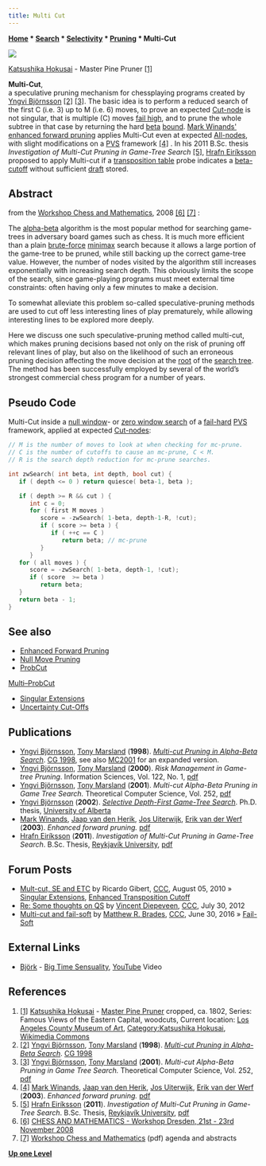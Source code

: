 ```yaml
---
title: Multi Cut
---
```


**[Home](Main_Page "Main Page") \* [Search](Search "Search") \* [Selectivity](Selectivity "Selectivity") \* [Pruning](Pruning "Pruning") \* Multi-Cut**

[![](https://upload.wikimedia.org/wikipedia/commons/thumb/1/19/Master_Pine_Pruner_LACMA_M.2006.136.205a-b.jpg/300px-Master_Pine_Pruner_LACMA_M.2006.136.205a-b.jpg)](File:Master_Pine_Pruner_LACMA_M.2006.136.205a-b.jpg)

[](File:Master_Pine_Pruner_LACMA_M.2006.136.205a-b.jpg "Enlarge")

[Katsushika Hokusai](Category:Katsushika_Hokusai "Category:Katsushika Hokusai") - Master Pine Pruner <a id="cite-note-1" href="#cite-ref-1">[1]</a>

**Multi-Cut**,  
a speculative pruning mechanism for chessplaying programs created by [Yngvi Björnsson](Yngvi_Bj%C3%B6rnsson "Yngvi Björnsson") <a id="cite-note-2" href="#cite-ref-2">[2]</a> <a id="cite-note-#" href="#cite-ref-3">[3]</a>. The basic idea is to perform a reduced search of the first C (i.e. 3) up to M (i.e. 6) moves, to prove an expected [Cut-node](Node_Types#cut-nodes "Node Types") is not singular, that is multiple (C) moves [fail high](Fail-High "Fail-High"), and to prune the whole subtree in that case by returning the hard [beta](Beta "Beta") [bound](Bound "Bound"). [Mark Winands'](Mark_Winands "Mark Winands") [enhanced forward pruning](Enhanced_Forward_Pruning "Enhanced Forward Pruning") applies Multi-Cut even at expected [All-nodes](Node_Types#all-nodes "Node Types"), with slight modifications on a [PVS](Principal_Variation_Search "Principal Variation Search") framework <a id="cite-note-4" href="#cite-ref-4">[4]</a> . In his 2011 B.Sc. thesis _Investigation of Multi-Cut Pruning in Game-Tree Search_ <a id="cite-note-5" href="#cite-ref-5">[5]</a>, [Hrafn Eiríksson](Hrafn_Eir%C3%ADksson "Hrafn Eiríksson") proposed to apply Multi-cut if a [transposition table](Transposition_Table "Transposition Table") probe indicates a [beta-cutoff](Beta-Cutoff "Beta-Cutoff") without sufficient [draft](Depth "Depth") stored.

## Abstract

from the [Workshop Chess and Mathematics](Workshop_Chess_and_Mathematics "Workshop Chess and Mathematics"), 2008 <a id="cite-note-6" href="#cite-ref-6">[6]</a> <a id="cite-note-7" href="#cite-ref-7">[7]</a> :

The [alpha-beta](Alpha-Beta "Alpha-Beta") algorithm is the most popular method for searching game-trees in adversary board games such as chess. It is much more efficient than a plain [brute-force](Brute-Force "Brute-Force") [minimax](Minimax "Minimax") search because it allows a large portion of the game-tree to be pruned, while still backing up the correct game-tree value. However, the number of nodes visited by the algorithm still increases exponentially with increasing search depth. This obviously limits the scope of the search, since game-playing programs must meet external time constraints: often having only a few minutes to make a decision.

To somewhat alleviate this problem so-called speculative-pruning methods are used to cut off less interesting lines of play prematurely, while allowing interesting lines to be explored more deeply.

Here we discuss one such speculative-pruning method called multi-cut, which makes pruning decisions based not only on the risk of pruning off relevant lines of play, but also on the likelihood of such an erroneous pruning decision affecting the move decision at the [root](Root "Root") of the [search tree](Search_Tree "Search Tree"). The method has been successfully employed by several of the world’s strongest commercial chess program for a number of years. 

## Pseudo Code

Multi-Cut inside a [null window](Null_Window "Null Window")\- or [zero window search](Principal_Variation_Search#ZWS "Principal Variation Search") of a [fail-hard](Fail-Hard "Fail-Hard") [PVS](Principal_Variation_Search "Principal Variation Search") framework, applied at expected [Cut-nodes](Node_Types#cut-nodes "Node Types"):

```C++
// M is the number of moves to look at when checking for mc-prune.
// C is the number of cutoffs to cause an mc-prune, C < M.
// R is the search depth reduction for mc-prune searches.

int zwSearch( int beta, int depth, bool cut) {
   if ( depth <= 0 ) return quiesce( beta-1, beta );

   if ( depth >= R && cut ) {
      int c = 0;
      for ( first M moves )
         score = -zwSearch( 1-beta, depth-1-R, !cut);
         if ( score >= beta ) {
            if ( ++c == C )
               return beta; // mc-prune
         }
      }
   for ( all moves ) {
      score = -zwSearch( 1-beta, depth-1, !cut);
      if ( score  >= beta )
         return beta;
   }
   return beta - 1;
}
```

## See also

*   [Enhanced Forward Pruning](Enhanced_Forward_Pruning "Enhanced Forward Pruning")
*   [Null Move Pruning](Null_Move_Pruning "Null Move Pruning")
*   [ProbCut](ProbCut "ProbCut")

[Multi–ProbCut](ProbCut#MPC "ProbCut")

*   [Singular Extensions](Singular_Extensions "Singular Extensions")
*   [Uncertainty Cut-Offs](Uncertainty_Cut-Offs "Uncertainty Cut-Offs")

## Publications

*   [Yngvi Björnsson](Yngvi_Bj%C3%B6rnsson "Yngvi Björnsson"), [Tony Marsland](Tony_Marsland "Tony Marsland") (**1998**). _[Multi-cut Pruning in Alpha-Beta Search](http://link.springer.com/chapter/10.1007/3-540-48957-6_2)_. [CG 1998](CG_1998 "CG 1998"), see also [MC2001](index.php?title=Yngvi_Bj%C3%B6rnsso&action=edit&redlink=1 "Yngvi Björnsso (page does not exist)") for an expanded version.
*   [Yngvi Björnsson](Yngvi_Bj%C3%B6rnsson "Yngvi Björnsson"), [Tony Marsland](Tony_Marsland "Tony Marsland") (**2000**). _Risk Management in Game-tree Pruning_. Information Sciences, Vol. 122, No. 1, [pdf](http://www.ru.is/faculty/yngvi/pdf/BjornssonM00.pdf)
*   [Yngvi Björnsson](Yngvi_Bj%C3%B6rnsson "Yngvi Björnsson"), [Tony Marsland](Tony_Marsland "Tony Marsland") (**2001**). _Multi-cut Alpha-Beta Pruning in Game Tree Search._ Theoretical Computer Science, Vol. 252, [pdf](http://www.ru.is/faculty/yngvi/pdf/BjornssonM01a.pdf)
*   [Yngvi Björnsson](Yngvi_Bj%C3%B6rnsson "Yngvi Björnsson") (**2002**). _[Selective Depth-First Game-Tree Search](http://dl.acm.org/citation.cfm?id=935848)_. Ph.D. thesis, [University of Alberta](University_of_Alberta "University of Alberta")
*   [Mark Winands](Mark_Winands "Mark Winands"), [Jaap van den Herik](Jaap_van_den_Herik "Jaap van den Herik"), [Jos Uiterwijk](Jos_Uiterwijk "Jos Uiterwijk"), [Erik van der Werf](Erik_van_der_Werf "Erik van der Werf") (**2003**). _Enhanced forward pruning._ [pdf](http://www.personeel.unimaas.nl/m-winands/documents/Enhanced%20forward%20pruning.pdf)
*   [Hrafn Eiríksson](Hrafn_Eir%C3%ADksson "Hrafn Eiríksson") (**2011**). _Investigation of Multi-Cut Pruning in Game-Tree Search_. B.Sc. Thesis, [Reykjavík University](https://en.wikipedia.org/wiki/Reykjav%C3%ADk_University), [pdf](http://skemman.is/en/stream/get/1946/9180/22971/1/research-report.pdf)

## Forum Posts

*   [Mult-cut, SE and ETC](http://www.talkchess.com/forum/viewtopic.php?t=35697) by Ricardo Gibert, [CCC](CCC "CCC"), August 05, 2010 » [Singular Extensions](Singular_Extensions "Singular Extensions"), [Enhanced Transposition Cutoff](Enhanced_Transposition_Cutoff "Enhanced Transposition Cutoff")
*   [Re: Some thoughts on QS](http://www.talkchess.com/forum/viewtopic.php?topic_view=threads&p=476407&t=44507) by [Vincent Diepeveen](Vincent_Diepeveen "Vincent Diepeveen"), [CCC](CCC "CCC"), July 30, 2012
*   [Multi-cut and fail-soft](http://www.talkchess.com/forum/viewtopic.php?t=60650) by [Matthew R. Brades](Matthew_R._Brades "Matthew R. Brades"), [CCC](CCC "CCC"), June 30, 2016 » [Fail-Soft](Fail-Soft "Fail-Soft")

## External Links

*   [Björk](Category:Bj%C3%B6rk "Category:Björk") - [Big Time Sensuality](https://en.wikipedia.org/wiki/Big_Time_Sensuality), [YouTube](https://en.wikipedia.org/wiki/YouTube) Video

## References

1.  <a id="cite-ref-1" href="#cite-note-1">[1]</a> [Katsushika Hokusai](Category:Katsushika_Hokusai "Category:Katsushika Hokusai") - [Master Pine Pruner](http://commons.wikimedia.org/wiki/File:Master_Pine_Pruner_LACMA_M.2006.136.205a-b.jpg) cropped, ca. 1802, Series: Famous Views of the Eastern Capital, woodcuts, Current location: [Los Angeles County Museum of Art](https://en.wikipedia.org/wiki/Los_Angeles_County_Museum_of_Art), [Category:Katsushika Hokusai](https://commons.wikimedia.org/wiki/Category:Katsushika_Hokusai), [Wikimedia Commons](https://en.wikipedia.org/wiki/Wikimedia_Commons)
2.  <a id="cite-ref-2" href="#cite-note-2">[2]</a> [Yngvi Björnsson](Yngvi_Bj%C3%B6rnsson "Yngvi Björnsson"), [Tony Marsland](Tony_Marsland "Tony Marsland") (**1998**). _[Multi-cut Pruning in Alpha-Beta Search](http://link.springer.com/chapter/10.1007/3-540-48957-6_2)_. [CG 1998](CG_1998 "CG 1998")
3.  <a id="cite-ref-3" href="#cite-note-3">[3]</a> [Yngvi Björnsson](Yngvi_Bj%C3%B6rnsson "Yngvi Björnsson"), [Tony Marsland](Tony_Marsland "Tony Marsland") (**2001**). _Multi-cut Alpha-Beta Pruning in Game Tree Search._ Theoretical Computer Science, Vol. 252, [pdf](http://www.ru.is/faculty/yngvi/pdf/BjornssonM01a.pdf)
4.  <a id="cite-ref-4" href="#cite-note-4">[4]</a> [Mark Winands](Mark_Winands "Mark Winands"), [Jaap van den Herik](Jaap_van_den_Herik "Jaap van den Herik"), [Jos Uiterwijk](Jos_Uiterwijk "Jos Uiterwijk"), [Erik van der Werf](Erik_van_der_Werf "Erik van der Werf") (**2003**). _Enhanced forward pruning._ [pdf](http://www.personeel.unimaas.nl/m-winands/documents/Enhanced%20forward%20pruning.pdf)
5.  <a id="cite-ref-5" href="#cite-note-5">[5]</a> [Hrafn Eiríksson](Hrafn_Eir%C3%ADksson "Hrafn Eiríksson") (**2011**). _Investigation of Multi-Cut Pruning in Game-Tree Search_. B.Sc. Thesis, [Reykjavík University](https://en.wikipedia.org/wiki/Reykjav%C3%ADk_University), [pdf](http://skemman.is/en/stream/get/1946/9180/22971/1/research-report.pdf)
6.  <a id="cite-ref-6" href="#cite-note-6">[6]</a> [CHESS AND MATHEMATICS - Workshop Dresden, 21st - 23rd November 2008](http://www.math.tu-dresden.de/num/chess2008/index-en.html)
7.  <a id="cite-ref-7" href="#cite-note-7">[7]</a> [Workshop Chess and Mathematics](http://www.math.tu-dresden.de/num/chess2008/abstracts.pdf) (pdf) agenda and abstracts

**[Up one Level](Pruning "Pruning")**
